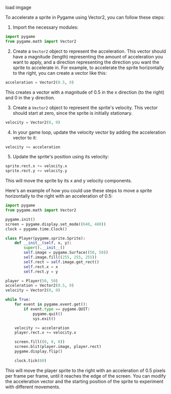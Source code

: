 

load imgage


To accelerate a sprite in Pygame using Vector2, you can follow these steps:

1. Import the necessary modules:

```python
import pygame
from pygame.math import Vector2
```

2. Create a `Vector2` object to represent the acceleration. This vector should have a magnitude (length) representing the amount of acceleration you want to apply, and a direction representing the direction you want the sprite to accelerate in. For example, to accelerate the sprite horizontally to the right, you can create a vector like this:

```python
acceleration = Vector2(0.5, 0)
```

This creates a vector with a magnitude of 0.5 in the x direction (to the right) and 0 in the y direction.

3. Create a `Vector2` object to represent the sprite's velocity. This vector should start at zero, since the sprite is initially stationary.

```python
velocity = Vector2(0, 0)
```

4. In your game loop, update the velocity vector by adding the acceleration vector to it:

```python
velocity += acceleration
```

5. Update the sprite's position using its velocity:

```python
sprite.rect.x += velocity.x
sprite.rect.y += velocity.y
```

This will move the sprite by its x and y velocity components.

Here's an example of how you could use these steps to move a sprite horizontally to the right with an acceleration of 0.5:

```python
import pygame
from pygame.math import Vector2

pygame.init()
screen = pygame.display.set_mode((640, 480))
clock = pygame.time.Clock()

class Player(pygame.sprite.Sprite):
    def __init__(self, x, y):
        super().__init__()
        self.image = pygame.Surface((50, 50))
        self.image.fill((255, 255, 255))
        self.rect = self.image.get_rect()
        self.rect.x = x
        self.rect.y = y

player = Player(50, 50)
acceleration = Vector2(0.5, 0)
velocity = Vector2(0, 0)

while True:
    for event in pygame.event.get():
        if event.type == pygame.QUIT:
            pygame.quit()
            sys.exit()

    velocity += acceleration
    player.rect.x += velocity.x

    screen.fill((0, 0, 0))
    screen.blit(player.image, player.rect)
    pygame.display.flip()

    clock.tick(60)
```

This will move the player sprite to the right with an acceleration of 0.5 pixels per frame per frame, until it reaches the edge of the screen. You can modify the acceleration vector and the starting position of the sprite to experiment with different movements.